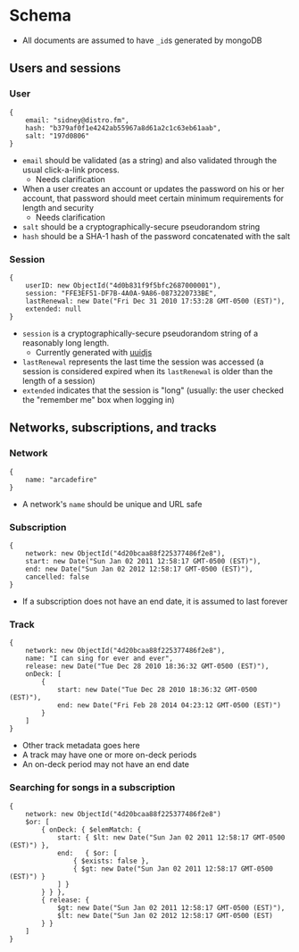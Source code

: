 # Schema

- All documents are assumed to have `_id`s generated by mongoDB

## Users and sessions
### User

    {
    	email: "sidney@distro.fm",
    	hash: "b379af0f1e4242ab55967a8d61a2c1c63eb61aab",
    	salt: "197d0806"
    }

- `email` should be validated (as a string) and also validated through the usual click-a-link process.
  - Needs clarification
- When a user creates an account or updates the password on his or her account, that password should meet certain minimum requirements for length and security
  - Needs clarification
- `salt` should be a cryptographically-secure pseudorandom string
- `hash` should be a SHA-1 hash of the password concatenated with the salt

### Session

    {
    	userID: new ObjectId("4d0b831f9f5bfc2687000001"),
    	session: "FFE3EF51-DF7B-4A0A-9A86-0873220733BE",
    	lastRenewal: new Date("Fri Dec 31 2010 17:53:28 GMT-0500 (EST)"),
    	extended: null
    }

- `session` is a cryptographically-secure pseudorandom string of a reasonably long length.
  - Currently generated with [uuidjs](https://bitbucket.org/nikhilm/uuidjs)
- `lastRenewal` represents the last time the session was accessed (a session is considered expired when its `lastRenewal` is older than the length of a session)
- `extended` indicates that the session is "long" (usually: the user checked the "remember me" box when logging in)

## Networks, subscriptions, and tracks
### Network

    {
    	name: "arcadefire"
    }

- A network's `name` should be unique and URL safe

### Subscription

    {
    	network: new ObjectId("4d20bcaa88f225377486f2e8"),
    	start: new Date("Sun Jan 02 2011 12:58:17 GMT-0500 (EST)"),
    	end: new Date("Sun Jan 02 2012 12:58:17 GMT-0500 (EST)"),
    	cancelled: false
    }

- If a subscription does not have an end date, it is assumed to last forever

### Track

    {
    	network: new ObjectId("4d20bcaa88f225377486f2e8"),
    	name: "I can sing for ever and ever",
    	release: new Date("Tue Dec 28 2010 18:36:32 GMT-0500 (EST)"),
    	onDeck: [
    		{
    			start: new Date("Tue Dec 28 2010 18:36:32 GMT-0500 (EST)"),
    			end: new Date("Fri Feb 28 2014 04:23:12 GMT-0500 (EST)")
    		}
    	]
    }

- Other track metadata goes here
- A track may have one or more on-deck periods
- An on-deck period may not have an end date

### Searching for songs in a subscription

    {
    	network: new ObjectId("4d20bcaa88f225377486f2e8")
    	$or: [
    		{ onDeck: { $elemMatch: {
    			start: { $lt: new Date("Sun Jan 02 2011 12:58:17 GMT-0500 (EST)") },
    			end:   { $or: [
    				{ $exists: false },
    				{ $gt: new Date("Sun Jan 02 2011 12:58:17 GMT-0500 (EST)") }
    			] }
    		} } },
    		{ release: {
    			$gt: new Date("Sun Jan 02 2011 12:58:17 GMT-0500 (EST)"),
    			$lt: new Date("Sun Jan 02 2012 12:58:17 GMT-0500 (EST)
    		} }
    	]
    }